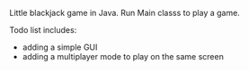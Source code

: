Little blackjack game in Java.
Run Main classs to play a game.

Todo list includes:

- adding a simple GUI
- adding a multiplayer mode to play on the same screen
